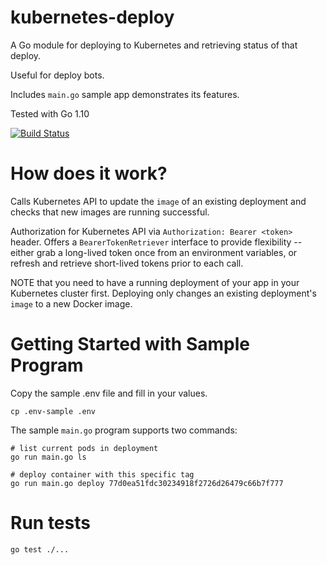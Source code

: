 # kubernetes-deploy

A Go module for deploying to Kubernetes and retrieving status of that deploy.

Useful for deploy bots.

Includes `main.go` sample app demonstrates its features.

Tested with Go 1.10

[![Build Status](https://travis-ci.org/Unity-Technologies/kubernetes-deploy.png?branch=master)](https://travis-ci.org/Unity-Technologies/kubernetes-deploy)

# How does it work?

Calls Kubernetes API to update the `image` of an existing deployment and checks that new images are running successful.

Authorization for Kubernetes API via `Authorization: Bearer <token>` header. Offers a `BearerTokenRetriever` interface to provide flexibility -- either grab a long-lived token once from an environment variables, or refresh and retrieve short-lived tokens prior to each call.

NOTE that you need to have a running deployment of your app in your Kubernetes cluster first. Deploying only changes an existing deployment's `image` to a new Docker image.

# Getting Started with Sample Program

Copy the sample .env file and fill in your values.

    cp .env-sample .env

The sample `main.go` program supports two commands:

    # list current pods in deployment
    go run main.go ls     

    # deploy container with this specific tag
    go run main.go deploy 77d0ea51fdc30234918f2726d26479c66b7f777   

# Run tests

    go test ./...
